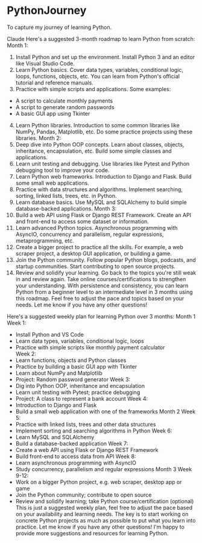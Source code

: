 # PythonJourney
To capture my journey of learning Python.

Claude
Here's a suggested 3-month roadmap to learn Python from scratch:
Month 1:
1. Install Python and set up the environment. Install Python 3 and an editor like Visual Studio Code.
2. Learn Python basics. Cover data types, variables, conditional logic, loops, functions, objects, etc. You can learn from Python's official tutorial and reference manuals.
3. Practice with simple scripts and applications. Some examples:
- A script to calculate monthly payments
- A script to generate random passwords
- A basic GUI app using Tkinter
4. Learn Python libraries. Introduction to some common libraries like NumPy, Pandas, Matplotlib, etc. Do some practice projects using these libraries.
Month 2:
1. Deep dive into Python OOP concepts. Learn about classes, objects, inheritance, encapsulation, etc. Build some simple classes and applications.
2. Learn unit testing and debugging. Use libraries like Pytest and Python debugging tool to improve your code.
3. Learn Python web frameworks. Introduction to Django and Flask. Build some small web applications.
4. Practice with data structures and algorithms. Implement searching, sorting, linked lists, trees, etc. in Python.
5. Learn database basics. Use MySQL and SQLAlchemy to build simple database-backed applications.
Month 3:
1. Build a web API using Flask or Django REST Framework. Create an API and front-end to access some dataset or information.
2. Learn advanced Python topics. Asynchronous programming with AsyncIO, concurrency and parallelism, regular expressions, metaprogramming, etc.
3. Create a bigger project to practice all the skills. For example, a web scraper project, a desktop GUI application, or building a game.
4. Join the Python community. Follow popular Python blogs, podcasts, and startup communities. Start contributing to open source projects.
5. Review and solidify your learning. Go back to the topics you're still weak in and review again. Take online courses/certifications to strengthen your understanding.
With persistence and consistency, you can learn Python from a beginner level to an intermediate level in 3 months using this roadmap. Feel free to adjust the pace and topics based on your needs. Let me know if you have any other questions!

Here's a suggested weekly plan for learning Python over 3 months:
Month 1
Week 1:
- Install Python and VS Code
- Learn data types, variables, conditional logic, loops
- Practice with simple scripts like monthly payment calculator  
Week 2:
- Learn functions, objects and Python classes
- Practice by building a basic GUI app with Tkinter
- Learn about NumPy and Matplotlib
- Project: Random password generator
Week 3:
- Dig into Python OOP, inheritance and encapsulation
- Learn unit testing with Pytest; practice debugging 
- Project: A class to represent a bank account 
Week 4:
- Introduction to Django and Flask
- Build a small web application with one of the frameworks
Month 2
Week 5:
- Practice with linked lists, trees and other data structures
- Implement sorting and searching algorithms in Python
Week 6:
- Learn MySQL and SQLAlchemy
- Build a database-backed application
Week 7:
- Create a web API using Flask or Django REST Framework
- Build front-end to access data from API
Week 8: 
- Learn asynchronous programming with AsyncIO 
- Study concurrency, parallelism and regular expressions
Month 3
Week 9-12:
- Work on a bigger Python project, e.g. web scraper, desktop app or game
- Join the Python community; contribute to open source
- Review and solidify learning; take Python course/certification (optional)
This is just a suggested weekly plan, feel free to adjust the pace based on your availability and learning needs. The key is to start working on concrete Python projects as much as possible to put what you learn into practice. Let me know if you have any other questions! I'm happy to provide more suggestions and resources for learning Python.
